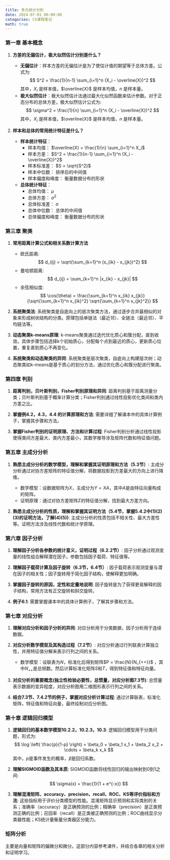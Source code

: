 ```yaml
---
title: 多元统计分析
date: 2024-07-01 00:00:00
categories: CS课程笔记
math: true
---
```


<!-- toc -->


### 第一章 基本概念

1. **方差的无偏估计，极大似然估计分别是什么？**
   - **无偏估计**：样本方差的无偏估计是为了使估计值的期望等于总体方差。公式为:
     $$ S^2 = \frac{1}{n-1} \sum_{i=1}^n (X_i - \overline{X})^2 $$
     其中，$X_i$ 是样本值，$\overline{X}$ 是样本均值，$n$ 是样本量。
   - **极大似然估计**：极大似然估计法通过最大化似然函数来估计参数。对于正态分布的总体方差，极大似然估计公式为:
     $$ \sigma^2 = \frac{1}{n} \sum_{i=1}^n (X_i - \overline{X})^2 $$
     其中，$X_i$ 是样本值，$\overline{X}$ 是样本均值，$n$ 是样本量。

2. **样本和总体的常用统计特征是什么？**
   - **样本统计特征**：
     - 样本均值： $\overline{X} = \frac{1}{n} \sum_{i=1}^n X_i$
     - 样本方差： $S^2 = \frac{1}{n-1} \sum_{i=1}^n (X_i - \overline{X})^2$
     - 样本标准差： $S = \sqrt{S^2}$
     - 样本中位数： 排序后的中间值
     - 样本偏度和峰度： 衡量数据分布的形状
   - **总体统计特征**：
     - 总体均值： $\mu$
     - 总体方差： $\sigma^2$
     - 总体标准差： $\sigma$
     - 总体中位数： 总体的中间值
     - 总体偏度和峰度： 衡量数据分布的形状


### 第三章 聚类

1. **常用距离计算公式和相关系数计算方法**
   - 欧氏距离: $$ d_{ij} = \sqrt{\sum_{k=1}^n (x_{ik} - x_{jk})^2} $$
   - 曼哈顿距离: $$ d_{ij} = \sum_{k=1}^n |x_{ik} - x_{jk}| $$
   - 余弦相似度: $$ \cos(\theta) = \frac{\sum_{k=1}^n x_{ik} x_{jk}}{\sqrt{\sum_{k=1}^n x_{ik}^2} \sqrt{\sum_{k=1}^n x_{jk}^2}} $$

2. **系统聚类法**: 系统聚类是自底向上的层次聚类方法，通过逐步合并最相似的对象来形成树状结构的分类。原理包括单链法（最近邻）、全链法（最远邻）、平均链法等。

3. **动态聚类k-means原理**: k-means聚类通过迭代优化质心和簇分配，直到收敛。具体步骤包括选择k个初始质心，分配每个点到最近的质心，更新质心位置，重复直到质心不再变化。

4. **系统聚类和动态聚类的异同**: 系统聚类是层次聚类，自底向上构建层次树；动态聚类如k-means是基于质心的划分方法，通过优化质心和簇分配进行聚类。

### 第四章 判别

1. **距离判别，贝叶斯判别，Fisher判别原理和异同**: 距离判别基于距离测量分类；贝叶斯判别基于概率计算分类；Fisher判别通过线性投影优化类间和类内方差之比。

2. **掌握例4.2，4.3，4.4 的计算原理和方法**: 需要详细了解课本中的具体计算例子，掌握其步骤和方法。

3. **掌握Fisher判别的证明原理、方法和计算过程**: Fisher判别分析通过线性投影使得类间方差最大、类内方差最小，其数学推导涉及矩阵代数和特征值问题。

### 第五章 主成分分析

1. **熟悉主成分分析的数学模型，理解和掌握其证明原理和方法（5.3节）**: 主成分分析通过对协方差矩阵的特征值分解，将数据投影到方差最大的方向上进行降维。
   - 数学模型：设数据矩阵为$X$，主成分为$Y = XA$，其中$A$是由特征向量构成的矩阵。
   - 证明原理：通过对协方差矩阵$\Sigma$的特征值分解，找到最大方差方向。

2. **熟悉主成分分析的性质，理解和掌握其证明方法（5.4节，掌握5.4.2中(1)(2)(3)的证明方法，了解(4)(5))**: 主成分分析的性质包括不相关性、最大方差性等。证明方法涉及线性代数和统计学原理。

### 第六章 因子分析

1. **理解因子分析各参数的统计意义，证明过程（6.2.2节）**: 因子分析通过观测变量的线性组合解释潜在因子。参数包括因子载荷、特征值等。

2. **理解因子载荷计算及因子旋转（6.3节，6.4节）**: 因子载荷表示观测变量与潜在因子的相关性；因子旋转用于简化因子结构，使解释更加明确。

3. **掌握因子旋转的原因，定性和定量地说明**: 因子旋转是为了获得更易解释的因子结构，常用方法有正交旋转和斜交旋转。

4. **例子6.1**: 需要掌握课本中的具体计算例子，了解其步骤和方法。

### 第七章 对应分析

1. **理解对应分析和因子分析的异同**: 对应分析用于分类数据，因子分析用于连续数据。

2. **对应分析数学模型及其构造过程（7.2节）**: 对应分析通过行列联表计算独立性，并用特征值分解来表示行列之间的关系。
   - 数学模型：设联表为$N$，标准化后得到矩阵$P = \frac{N}{N_{++}}$ ，其中$N_{++}$是总频数。然后计算标准化矩阵$S$和$T$，得到特征值和特征向量。

3. **对应分析的重要概念(独立性检验必要性，总惯量，对应分析图7.3节)**: 总惯量表示数据的变异程度，对应分析图用二维图形表示行列之间的关系。

4. **结合7.3节、7.4.2节的例子，掌握对应分析计算过程**: 通过计算联表，标准化矩阵，特征值和特征向量，最终绘制对应分析图。

### 第十章 逻辑回归模型

1. **逻辑回归的基本数学模型10.2.2，10.2.3，10.3**: 逻辑回归模型用于分类问题，形式为:
   $$ \log \left( \frac{p}{1-p} \right) = \beta_0 + \beta_1 x_1 + \beta_2 x_2 + \cdots + \beta_k x_k $$
   其中，$p$是事件发生的概率，$\beta$是回归系数。

2. **理解SIGMOID函数及其本质**: SIGMOID函数将线性回归的输出映射到0到1之间:
   $$ \sigma(x) = \frac{1}{1 + e^{-x}} $$

3. **理解混淆矩阵、accuracy、precision、recall、ROC、KS等评价指标和方法**: 这些指标用于评价分类模型的性能。混淆矩阵显示预测和实际类别的关系；准确率（accuracy）是正确预测的比例；精确率（precision）是正类预测正确的比例；召回率（recall）是正类被正确预测的比例；ROC曲线显示分类器性能；KS统计量衡量分类器区分能力。

### 矩阵分析

主要是向量和矩阵的偏微分和微分。这部分内容参考课件，并结合各章的相关分析和证明学习。